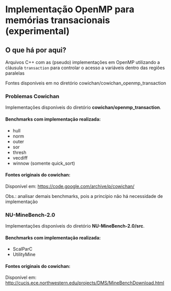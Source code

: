 # Implementação OpenMP para memórias transacionais (experimental)

## O que há por aqui?
Arquivos C++ com as (pseudo) implementações em OpenMP utilizando a cláusula `transaction` para controlar o acesso a variáveis dentro das regiões paralelas

Fontes disponíveis em no diretório cowichan/cowichan_openmp_transaction

### Problemas Cowichan
Implementações disponíveis do diretório **cowichan/openmp_transaction**.

#### Benchmarks com implementação realizada:
- hull
- norm
- outer
- sor
- thresh
- vecdiff
- winnow (somente quick_sort)

#### Fontes originais do cowichan:
Disponível em: https://code.google.com/archive/p/cowichan/

Obs.: analisar demais benchmarks, pois a princípio não há necessidade de implementação

### NU-MineBench-2.0
Implementações disponíveis do diretório **NU-MineBench-2.0/src**.

#### Benchmarks com implementação realizada:
- ScalParC
- UtilityMine

#### Fontes originais do cowichan:
Disponível em: http://cucis.ece.northwestern.edu/projects/DMS/MineBenchDownload.html
